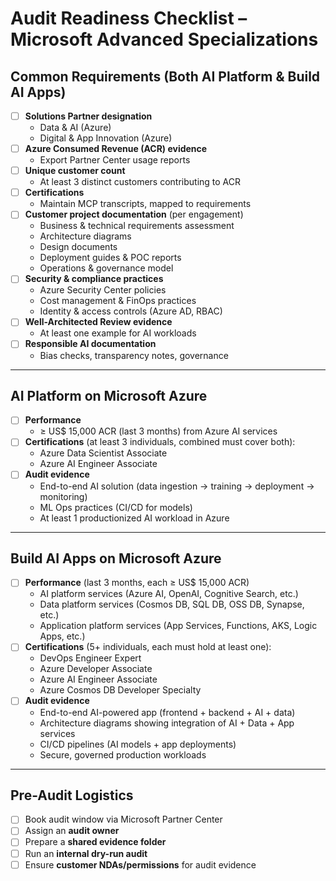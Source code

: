 # Audit Readiness Checklist – Microsoft Advanced Specializations

## Common Requirements (Both AI Platform & Build AI Apps)
- [ ] **Solutions Partner designation**
  - Data & AI (Azure)
  - Digital & App Innovation (Azure)
- [ ] **Azure Consumed Revenue (ACR) evidence**
  - Export Partner Center usage reports
- [ ] **Unique customer count**
  - At least 3 distinct customers contributing to ACR
- [ ] **Certifications**
  - Maintain MCP transcripts, mapped to requirements
- [ ] **Customer project documentation** (per engagement)
  - Business & technical requirements assessment
  - Architecture diagrams
  - Design documents
  - Deployment guides & POC reports
  - Operations & governance model
- [ ] **Security & compliance practices**
  - Azure Security Center policies
  - Cost management & FinOps practices
  - Identity & access controls (Azure AD, RBAC)
- [ ] **Well-Architected Review evidence**
  - At least one example for AI workloads
- [ ] **Responsible AI documentation**
  - Bias checks, transparency notes, governance

---

## AI Platform on Microsoft Azure
- [ ] **Performance**
  - ≥ US$ 15,000 ACR (last 3 months) from Azure AI services
- [ ] **Certifications** (at least 3 individuals, combined must cover both):
  - Azure Data Scientist Associate
  - Azure AI Engineer Associate
- [ ] **Audit evidence**
  - End-to-end AI solution (data ingestion → training → deployment → monitoring)
  - ML Ops practices (CI/CD for models)
  - At least 1 productionized AI workload in Azure

---

## Build AI Apps on Microsoft Azure
- [ ] **Performance** (last 3 months, each ≥ US$ 15,000 ACR)
  - AI platform services (Azure AI, OpenAI, Cognitive Search, etc.)
  - Data platform services (Cosmos DB, SQL DB, OSS DB, Synapse, etc.)
  - Application platform services (App Services, Functions, AKS, Logic Apps, etc.)
- [ ] **Certifications** (5+ individuals, each must hold at least one):
  - DevOps Engineer Expert
  - Azure Developer Associate
  - Azure AI Engineer Associate
  - Azure Cosmos DB Developer Specialty
- [ ] **Audit evidence**
  - End-to-end AI-powered app (frontend + backend + AI + data)
  - Architecture diagrams showing integration of AI + Data + App services
  - CI/CD pipelines (AI models + app deployments)
  - Secure, governed production workloads

---

## Pre-Audit Logistics
- [ ] Book audit window via Microsoft Partner Center
- [ ] Assign an **audit owner**
- [ ] Prepare a **shared evidence folder**
- [ ] Run an **internal dry-run audit**
- [ ] Ensure **customer NDAs/permissions** for audit evidence
